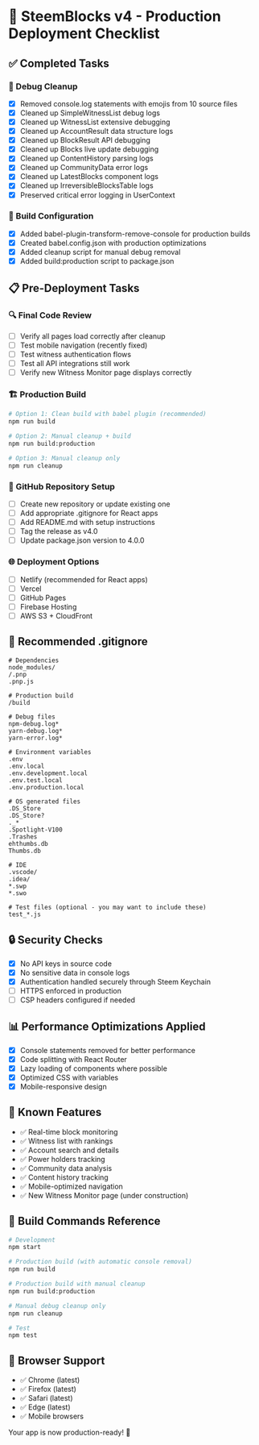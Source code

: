 # 🚀 SteemBlocks v4 - Production Deployment Checklist

## ✅ Completed Tasks

### 🧹 Debug Cleanup
- [x] Removed console.log statements with emojis from 10 source files
- [x] Cleaned up SimpleWitnessList debug logs  
- [x] Cleaned up WitnessList extensive debugging
- [x] Cleaned up AccountResult data structure logs
- [x] Cleaned up BlockResult API debugging
- [x] Cleaned up Blocks live update debugging
- [x] Cleaned up ContentHistory parsing logs
- [x] Cleaned up CommunityData error logs
- [x] Cleaned up LatestBlocks component logs
- [x] Cleaned up IrreversibleBlocksTable logs
- [x] Preserved critical error logging in UserContext

### 🔧 Build Configuration
- [x] Added babel-plugin-transform-remove-console for production builds
- [x] Created babel.config.json with production optimizations
- [x] Added cleanup script for manual debug removal
- [x] Added build:production script to package.json

## 📋 Pre-Deployment Tasks

### 🔍 Final Code Review
- [ ] Verify all pages load correctly after cleanup
- [ ] Test mobile navigation (recently fixed)
- [ ] Test witness authentication flows
- [ ] Test all API integrations still work
- [ ] Verify new Witness Monitor page displays correctly

### 🏗️ Production Build
```bash
# Option 1: Clean build with babel plugin (recommended)
npm run build

# Option 2: Manual cleanup + build
npm run build:production

# Option 3: Manual cleanup only
npm run cleanup
```

### 🚀 GitHub Repository Setup
- [ ] Create new repository or update existing one
- [ ] Add appropriate .gitignore for React apps
- [ ] Add README.md with setup instructions
- [ ] Tag the release as v4.0
- [ ] Update package.json version to 4.0.0

### 🌐 Deployment Options
- [ ] Netlify (recommended for React apps)
- [ ] Vercel
- [ ] GitHub Pages
- [ ] Firebase Hosting
- [ ] AWS S3 + CloudFront

## 📄 Recommended .gitignore

```
# Dependencies
node_modules/
/.pnp
.pnp.js

# Production build
/build

# Debug files
npm-debug.log*
yarn-debug.log*
yarn-error.log*

# Environment variables
.env
.env.local
.env.development.local
.env.test.local
.env.production.local

# OS generated files
.DS_Store
.DS_Store?
._*
.Spotlight-V100
.Trashes
ehthumbs.db
Thumbs.db

# IDE
.vscode/
.idea/
*.swp
*.swo

# Test files (optional - you may want to include these)
test_*.js
```

## 🔒 Security Checks
- [x] No API keys in source code
- [x] No sensitive data in console logs
- [x] Authentication handled securely through Steem Keychain
- [ ] HTTPS enforced in production
- [ ] CSP headers configured if needed

## 📊 Performance Optimizations Applied
- [x] Console statements removed for better performance
- [x] Code splitting with React Router
- [x] Lazy loading of components where possible
- [x] Optimized CSS with variables
- [x] Mobile-responsive design

## 🎯 Known Features
- ✅ Real-time block monitoring
- ✅ Witness list with rankings
- ✅ Account search and details
- ✅ Power holders tracking
- ✅ Community data analysis
- ✅ Content history tracking
- ✅ Mobile-optimized navigation
- ✅ New Witness Monitor page (under construction)

## 🔧 Build Commands Reference
```bash
# Development
npm start

# Production build (with automatic console removal)
npm run build

# Production build with manual cleanup
npm run build:production

# Manual debug cleanup only
npm run cleanup

# Test
npm test
```

## 📱 Browser Support
- ✅ Chrome (latest)
- ✅ Firefox (latest) 
- ✅ Safari (latest)
- ✅ Edge (latest)
- ✅ Mobile browsers

Your app is now production-ready! 🎉